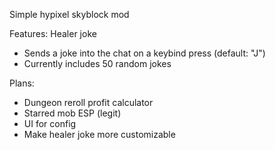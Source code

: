 Simple hypixel skyblock mod

Features:
Healer joke
- Sends a joke into the chat on a keybind press (default: "J")
- Currently includes 50 random jokes

Plans:
- Dungeon reroll profit calculator
- Starred mob ESP (legit)
- UI for config
- Make healer joke more customizable 

